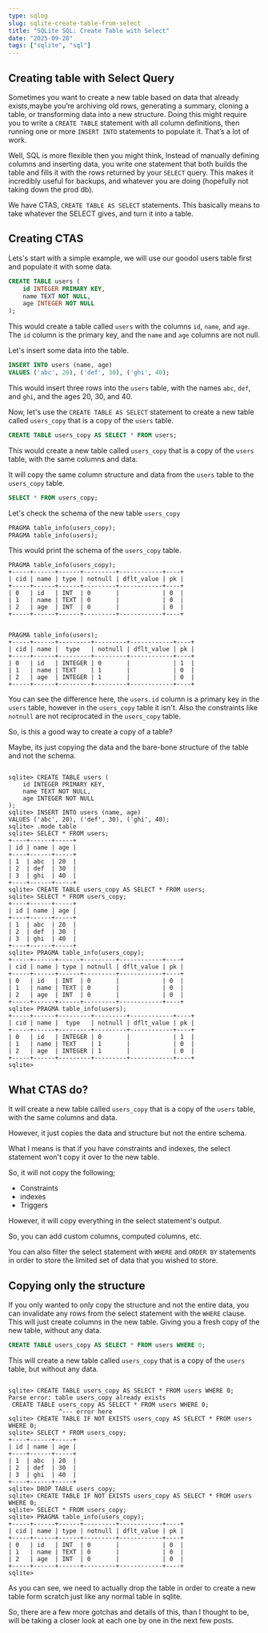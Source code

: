 ```yaml
---
type: sqlog
slug: sqlite-create-table-from-select
title: "SQLite SQL: Create Table with Select"
date: "2025-09-28"
tags: ["sqlite", "sql"]
---
```


## Creating table with Select Query

Sometimes you want to create a new table based on data that already exists,maybe you’re archiving old rows, generating a summary, cloning a table, or transforming data into a new structure. Doing this might require you to write a `CREATE TABLE` statement with all column definitions, then running one or more `INSERT INTO` statements to populate it. That’s a lot of work.

Well, SQL is more flexible then you might think, Instead of manually defining columns and inserting data, you write one statement that both builds the table and fills it with the rows returned by your `SELECT` query. This makes it incredibly useful for backups, and whatever you are doing (hopefully not taking down the prod db).

We have CTAS, `CREATE TABLE AS SELECT` statements.
This basically means to take whatever the SELECT gives, and turn it into a table.

## Creating CTAS

Lets's start with a simple example, we will use our goodol users table first and populate it with some data.

```sql
CREATE TABLE users (
    id INTEGER PRIMARY KEY,
    name TEXT NOT NULL,
    age INTEGER NOT NULL
);
```

This would create a table called `users` with the columns `id`, `name`, and `age`. The `id` column is the primary key, and the `name` and `age` columns are not null.

Let's insert some data into the table.

```sql
INSERT INTO users (name, age)
VALUES ('abc', 20), ('def', 30), ('ghi', 40);
```

This would insert three rows into the `users` table, with the names `abc`, `def`, and `ghi`, and the ages 20, 30, and 40.

Now, let's use the `CREATE TABLE AS SELECT` statement to create a new table called `users_copy` that is a copy of the `users` table.

```sql
CREATE TABLE users_copy AS SELECT * FROM users;
```
This would create a new table called `users_copy` that is a copy of the `users` table, with the same columns and data.

It will copy the same column structure and data from the `users` table to the `users_copy` table.

```sql
SELECT * FROM users_copy;
```

Let's check the schema of the new table `users_copy`

```sql
PRAGMA table_info(users_copy);
PRAGMA table_info(users);
```

This would print the schema of the `users_copy` table.

```
PRAGMA table_info(users_copy);
+-----+------+------+---------+------------+----+
| cid | name | type | notnull | dflt_value | pk |
+-----+------+------+---------+------------+----+
| 0   | id   | INT  | 0       |            | 0  |
| 1   | name | TEXT | 0       |            | 0  |
| 2   | age  | INT  | 0       |            | 0  |
+-----+------+------+---------+------------+----+


PRAGMA table_info(users);
+-----+------+---------+---------+------------+----+
| cid | name |  type   | notnull | dflt_value | pk |
+-----+------+---------+---------+------------+----+
| 0   | id   | INTEGER | 0       |            | 1  |
| 1   | name | TEXT    | 1       |            | 0  |
| 2   | age  | INTEGER | 1       |            | 0  |
+-----+------+---------+---------+------------+----+
```

You can see the difference here, the `users.id` column is a primary key in the `users` table, however in the `users_copy` table it isn't. Also the constraints like `notnull` are not reciprocated in the `users_copy` table.

So, is this a good way to create a copy of a table?

Maybe, its just copying the data and the bare-bone structure of the table and not the schema.

```sqlite

sqlite> CREATE TABLE users (
    id INTEGER PRIMARY KEY,
    name TEXT NOT NULL,
    age INTEGER NOT NULL
);
sqlite> INSERT INTO users (name, age)
VALUES ('abc', 20), ('def', 30), ('ghi', 40);
sqlite> .mode table
sqlite> SELECT * FROM users;
+----+------+-----+
| id | name | age |
+----+------+-----+
| 1  | abc  | 20  |
| 2  | def  | 30  |
| 3  | ghi  | 40  |
+----+------+-----+
sqlite> CREATE TABLE users_copy AS SELECT * FROM users;
sqlite> SELECT * FROM users_copy;
+----+------+-----+
| id | name | age |
+----+------+-----+
| 1  | abc  | 20  |
| 2  | def  | 30  |
| 3  | ghi  | 40  |
+----+------+-----+
sqlite> PRAGMA table_info(users_copy);
+-----+------+------+---------+------------+----+
| cid | name | type | notnull | dflt_value | pk |
+-----+------+------+---------+------------+----+
| 0   | id   | INT  | 0       |            | 0  |
| 1   | name | TEXT | 0       |            | 0  |
| 2   | age  | INT  | 0       |            | 0  |
+-----+------+------+---------+------------+----+
sqlite> PRAGMA table_info(users);
+-----+------+---------+---------+------------+----+
| cid | name |  type   | notnull | dflt_value | pk |
+-----+------+---------+---------+------------+----+
| 0   | id   | INTEGER | 0       |            | 1  |
| 1   | name | TEXT    | 1       |            | 0  |
| 2   | age  | INTEGER | 1       |            | 0  |
+-----+------+---------+---------+------------+----+
sqlite>
```



## What CTAS do?

It will create a new table called `users_copy` that is a copy of the `users` table, with the same columns and data.

However, it just copies the data and structure but not the entire schema.

What I means is that if you have constraints and indexes, the select statement won't copy it over to the new table.

So, it will not copy the following;
- Constraints
- indexes
- Triggers

However, it will copy everything in the select statement's output.

So, you can add custom columns, computed columns, etc.

You can also filter the select statement with `WHERE` and `ORDER BY` statements in order to store the limited set of data that you wished to store.

## Copying only the structure

If you only wanted to only copy the structure and not the entire data, you can invalidate any rows from the select statement with the `WHERE` clause. This will just create columns in the new table. Giving you a fresh copy of the new table, without any data.

```sql
CREATE TABLE users_copy AS SELECT * FROM users WHERE 0;
```

This will create a new table called `users_copy` that is a copy of the `users` table, but without any data.
 
 ```sqlite

sqlite> CREATE TABLE users_copy AS SELECT * FROM users WHERE 0;
Parse error: table users_copy already exists
  CREATE TABLE users_copy AS SELECT * FROM users WHERE 0;
               ^--- error here
sqlite> CREATE TABLE IF NOT EXISTS users_copy AS SELECT * FROM users WHERE 0;
sqlite> SELECT * FROM users_copy;
+----+------+-----+
| id | name | age |
+----+------+-----+
| 1  | abc  | 20  |
| 2  | def  | 30  |
| 3  | ghi  | 40  |
+----+------+-----+
sqlite> DROP TABLE users_copy;
sqlite> CREATE TABLE IF NOT EXISTS users_copy AS SELECT * FROM users WHERE 0;
sqlite> SELECT * FROM users_copy;
sqlite> PRAGMA table_info(users_copy);
+-----+------+------+---------+------------+----+
| cid | name | type | notnull | dflt_value | pk |
+-----+------+------+---------+------------+----+
| 0   | id   | INT  | 0       |            | 0  |
| 1   | name | TEXT | 0       |            | 0  |
| 2   | age  | INT  | 0       |            | 0  |
+-----+------+------+---------+------------+----+
sqlite>
 ```
 As you can see, we need to actually drop the table in order to create a new table form scratch just like any normal table in sqlite.

 So, there are a few more gotchas and details of this, than I thought to be, will be taking a closer look at each one by one in the next few posts.

